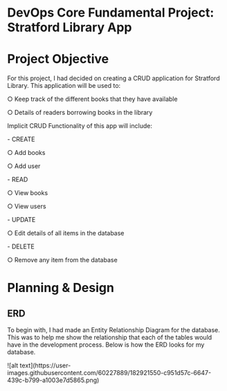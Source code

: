 # DevOps Core Fundamental Project: Stratford Library App
# Project Objective
<p> For this project, I had decided on creating a CRUD application for Stratford Library. This application will be used to: 
<p> ○ Keep track of the different books that they have available
<p> ○ Details of readers borrowing books in the library
	
<p> Implicit CRUD Functionality of this app will include:
<p>	- CREATE
	<p> ○ Add books
	<p> ○ Add user
<p>     - READ
	<p> ○ View books
	<p> ○ View users
<p>     - UPDATE
	<p> ○ Edit details of all items in the database
<p>     - DELETE
        <p> ○ Remove any item from the database

# Planning & Design
## ERD
<p> To begin with, I had made an Entity Relationship Diagram for the database. This was to help me show the relationship that each of the tables would have in the development process. Below is how the ERD looks for my database.
<p>
![alt text](https://user-images.githubusercontent.com/60227889/182921550-c951d57c-6647-439c-b799-a1003e7d5865.png)




